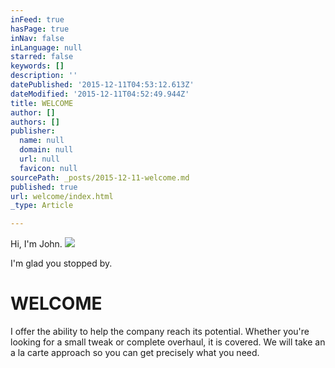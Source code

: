 ```yaml
---
inFeed: true
hasPage: true
inNav: false
inLanguage: null
starred: false
keywords: []
description: ''
datePublished: '2015-12-11T04:53:12.613Z'
dateModified: '2015-12-11T04:52:49.944Z'
title: WELCOME
author: []
authors: []
publisher:
  name: null
  domain: null
  url: null
  favicon: null
sourcePath: _posts/2015-12-11-welcome.md
published: true
url: welcome/index.html
_type: Article

---
```

Hi, I'm John.  ![](https://the-grid-user-content.s3-us-west-2.amazonaws.com/5cb0f3b6-fd22-4e8f-8c39-317f17467ef6.jpg)

I'm glad you stopped by.

# WELCOME

I offer the ability to help the company reach its potential. Whether you're looking for a small tweak or complete overhaul, it is covered. We will take an a la carte approach so you can get precisely what you need.